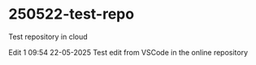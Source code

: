 # 250522-test-repo
Test repository in cloud

Edit 1 09:54 22-05-2025
Test edit from VSCode in the online repository